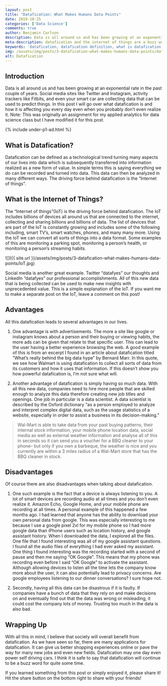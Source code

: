 ```yaml
---
layout: post
title: "Datafication: What Makes Humans Data Points"
date: 2019-10-25
categories: ['Data Science']
comments: true
author: Benjamin Carlson
description: Data is all around us and has been growing at an exponential rate in the past couple of years. Social media sites like Twitter and Instagram, activity trackers
meta-description: datafication and the internet of things are a buzz word. They are growing bigger as big data and analytics takes off. In this article I'll talk about what is datafication and the internet of things
keywords: 'datafication, datafication definition, what is datafication, internet of things'
img: /assets/img/posts/3-datafication-what-makes-humans-data-points/datafication-what-makes-humans-data-points.png
alt: Datafication
---
```


## Introduction
Data is all around us and has been growing at an exponential rate in the past couple of years. Social media sites like Twitter and Instagram, activity trackers like Fitbits, and even your smart car are collecting data that can be used to predict things. In this post I will go over what datafication is and how it is affecting you every day even when you probably don’t even realize it. Note: This was originally an assignment for my applied analytics for data science class but I have modified it for this post.

{% include under-p1-ad.html %}

## What is Datafication?
Datafication can be defined as a technological trend turning many aspects of our lives into data which is subsequently transferred into information realized as a new form of value. In simple terms this is saying everything we do can be recorded and turned into data. This data can then be analyzed in many different ways. The driving force behind datafication is the “Internet of things”. 

## What is the Internet of Things?
The “Internet of things”(IoT) is the driving force behind datafication. The IoT includes billions of devices all around us that are connected to the internet, collecting and sharing billions and billions of data. The list of devices that are part of the IoT is constantly growing and includes some of the following including, smart TV’s, smart watches, phones, and many many more. Using the IoT we can convert all sorts of things into a data format. Some examples of this are monitoring a parking spot, monitoring a person’s health, or monitoring a person’s streaming habits. 

<span class="blog-post-imbedded-img">
![]({{ site.url }}/assets/img/posts/3-datafication-what-makes-humans-data-points/IoT.jpg) 
</span>

Social media is another great example. Twitter “datafyes” our thoughts and LinkedIn “datafyes” our professional accomplishments. All of this new data that is being collected can be used to make new insights with unprecedented value. This is a simple explanation of the IoT. If you want me to make a separate post on the IoT, leave a comment on this post!

## Advantages
All this datafication leads to several advantages in our lives. 

1. One advantage is with advertisements. The more a site like google or instagram knows about a person and their buying or viewing habits, the more ads can be given that relate to that specific user. This can lead to the user having a better experience browsing the web. A good example of this is from an excerpt I found in an article about datafication titled “What’s really behind the big data hype” by Bernard Marr. In this quote, we see how Walmart is using datafication to collect all sorts of data from its customers and how it uses that information. If this doesn’t show you how powerful datafication is, I’m not sure what will.  

2. Another advantage of datafication is simply having so much data. With all this new data, companies need to hire more people that are skilled enough to analyze this data therefore creating new job titles and openings. One job in particular is a data scientist. A data scientist is described by the Oxford dictionary “as a person employed to analyze and interpret complex digital data, such as the usage statistics of a website, especially in order to assist a business in its decision-making.”

> Wal-Mart is able to take data from your past buying patterns, their internal stock information, your mobile phone location data, social media as well as external weather information and analyse all of this in seconds so it can send you a voucher for a BBQ cleaner to your phone– but only if you own a barbeque, the weather is nice and you currently are within a 3 miles radius of a Wal-Mart store that has the BBQ cleaner in stock. 

## Disadvantages
Of course there are also disadvantages when talking about datafication.

1. One such example is the fact that a device is always listening to you. A lot of smart devices are recording audio at all times and you don’t even realize it. Amazon Echo, Google Home, and your mobile phone are recording at all times. A personal example of this happened a few months ago. I had learned that anyone has the ability to download your own personal data from google. This was especially interesting to me because I use a google pixel 2xl for my mobile phone so I had more google data than iPhone users such as location history, and google assistant history. When I downloaded the data, I explored all the files. One file that I found interesting was all of my google assistant questions. I found all the audio files of everything I had ever asked my assistant. One thing I found interesting was the recording started with a second of pause and then me saying “OK Google”. This means that my phone was recording even before I said “OK Google” to activate the assistant. Although allowing devices to listen all the time lets the company know more about the user, it can also potentially lead to privacy concerns. Are google employees listening to our dinner conversations? I sure hope not.

2. Secondly, having all this data can be disastrous if it is faulty. If companies have a bunch of data that they rely on and make decisions on and eventually find out that the data was wrong or misleading, it could cost the company lots of money. Trusting too much in the data is also bad.

## Wrapping Up
With all this in mind, I believe that society will overall benefit from datafication. As we have seen so far, there are many applications for datafication. It can give us better shopping experiences online or pave the way for many new jobs and even new fields. Datafication may one day even power self driving cars. I think it is safe to say that datafication will continue to be a buzz word for quite some time. 

If you learned something from this post or simply enjoyed it, please share it! Hit the share button on the bottom right to share with your friends!  

